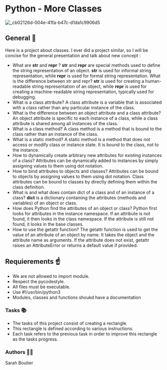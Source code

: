 # Python - More Classes

![_cb02126d-004e-41fa-b47c-d1da1c9906d5](https://github.com/savvyh/holbertonschool-higher_level_programming/assets/139894873/f5f0a50d-dcd0-4aaa-8f06-0142ffe4e774)

## General 🐍
Here is a project about classes. I ever did a project similar, so I will be concise for the general presentation and talk about new concept : 

* What are __str__ and __repr__ ?
__str__ and __repr__ are special methods used to define the string representation of an object. __str__ is used for informal string representation, while __repr__ is used for formal string representation.
What is the difference between str and repr?
__str__ is used for creating a human-readable string representation of an object, while __repr__ is used for creating a machine-readable string representation, typically used for debugging.
* What is a class attribute?
A class attribute is a variable that is associated with a class rather than any particular instance of the class.
* What is the difference between an object attribute and a class attribute?
An object attribute is specific to each instance of a class, while a class attribute is shared among all instances of the class.
* What is a class method?
A class method is a method that is bound to the class rather than an instance of the class.
* What is a static method?
A static method is a method that does not access or modify class or instance state. It is bound to the class, not to the instance.
* How to dynamically create arbitrary new attributes for existing instances of a class?
Attributes can be dynamically added to instances by simply assigning values to them using dot notation.
* How to bind attributes to objects and classes?
Attributes can be bound to objects by assigning values to them using dot notation. Class attributes can be bound to classes by directly defining them within the class definition.
* What is and what does contain dict of a class and of an instance of a class?
__dict__ is a dictionary containing the attributes (methods and variables) of an object or class.
* How does Python find the attributes of an object or class?
Python first looks for attributes in the instance namespace. If an attribute is not found, it then looks in the class namespace. If the attribute is still not found, it looks in the base classes.
* How to use the getattr function?
The getattr function is used to get the value of an attribute of an object by name. It takes the object and the attribute name as arguments. If the attribute does not exist, getattr raises an AttributeError or returns a default value if provided.

## Requierements ☝️
- We are not allowed to import module.
- Respect the pycodestyle.
- All files must be executable.
- Use #!/usr/bin/python3
- Modules, classes and functions shoukd have a documentation

### Tasks 📚
- The tasks of this project consist of creating a rectangle. 
- This rectangle is defined according to various instructions. 
- Each task refers to the previous task in order to improve this rectangle as the tasks progress.

### Authors 🧞‍♀️
Sarah Boutier
